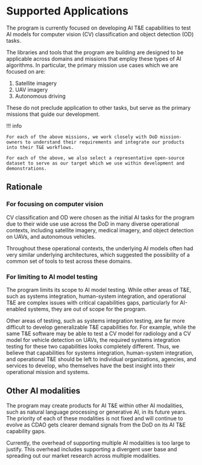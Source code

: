 # Supported Applications

The program is currently focused on developing AI T&E capabilities to test AI models for computer vision (CV) classification and object detection (OD) tasks.

The libraries and tools that the program are building are designed to be applicable across domains and missions that employ these types of AI algorithms. In particular, the primary mission use cases which we are focused on are:

1. Satellite imagery
1. UAV imagery
1. Autonomous driving

These do not preclude application to other tasks, but serve as the primary missions that guide our development.

!!! info

    For each of the above missions, we work closely with DoD mission-owners to understand their requirements and integrate our products into their T&E workflows. 
    
    For each of the above, we also select a representative open-source dataset to serve as our target which we use within development and demonstrations. 

## Rationale

### For focusing on computer vision

CV classification and OD were chosen as the initial AI tasks for the program due to their wide use use across the DoD in many diverse operational contexts, including satellite imagery, medical imagery, and object detection on UAVs, and autonomous vehicles. 

Throughout these operational contexts, the underlying AI models often had very similar underlying architectures, which suggested the possibility of a common set of tools to test across these domains.

### For limiting to AI model testing

The program limits its scope to AI model testing. While other areas of T&E, such as systems integration, human-system integration, and operational T&E are complex issues with critical capabilities gaps, particularly for AI-enabled systems, they are out of scope for the program. 

Other areas of testing, such as systems integration testing, are far more difficult to develop generalizable T&E capabilities for. For example, while the same T&E software may be able to test a CV model for radiology and a CV model for vehicle detection on UAVs, the required systems integration testing for these two capabilities looks completely different. Thus, we believe that capabilities for systems integration, human-system integration, and operational T&E should be left to individual organizations, agencies, and services to develop, who themselves have the best insight into their operational mission and systems.

## Other AI modalities

The program may create products for AI T&E within other AI modalities, such as natural language processing or generative AI, in its future years. The priority of each of these modalities is not fixed and will continue to evolve as CDAO gets clearer demand signals from the DoD on its AI T&E capability gaps.

Currently, the overhead of supporting multiple AI modalities is too large to justify. This overhead includes supporting a divergent user base and spreading out our market research across multiple modalities.
